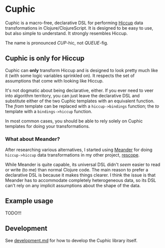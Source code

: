 Cuphic
======
Cuphic is a macro-free, declarative DSL for performing [Hiccup](https://github.com/weavejester/hiccup) data transformations in Clojure/ClojureScript. It is designed to be easy to use, but also simple to understand. It strongly resembles Hiccup.

The name is pronounced *CUP*-hic, not *QUEUE*-fig.


Cuphic is only for Hiccup
-------------------------
Cuphic can **only** transform Hiccup and is designed to look pretty much like it (with some logic variables sprinkled on). It respects the set of assumptions that come with looking like Hiccup.
 
It's not dogmatic about being declarative, either. If you ever need to veer into algorithm territory, you can just leave the declarative DSL and substitute either of the two Cuphic templates with an equivalent function. The _from_ template can be replaced with a `hiccup->bindings` function; the _to_ template with a `bindings->hiccup` function.

In most common cases, you should be able to rely solely on Cuphic templates for doing your transformations.

### What about Meander?
After researching various alternatives, I started using [Meander](https://github.com/noprompt/meander) for doing `hiccup->hiccup` data transformations in my other project, [rescope](https://github.com/kuhumcst/rescope).

While Meander is quite capable, its universal DSL didn't _seem_ easier to read or write (to me) than normal Clojure code. The main reason to prefer a declarative DSL is because it makes things clearer. I think the issue is that Meander has to accommodate completely heterogeneous data, so its DSL can't rely on any implicit assumptions about the shape of the data.

Example usage
-------------
TODO!!!

Development
-----------
See [development.md](doc/development.md) for how to develop the Cuphic library itself.

